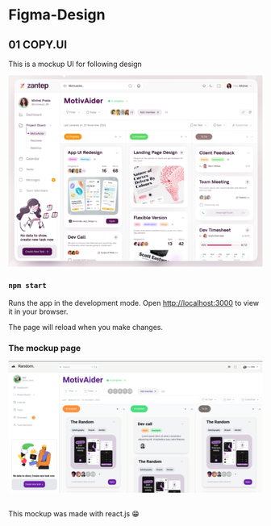 # Figma-Design

## 01 COPY.UI

This is a mockup UI for following design 

 ![Copyui](./UI/COPYUI.png)

### `npm start`

Runs the app in the development mode.
Open [http://localhost:3000](http://localhost:3000) to view it in your browser.

The page will reload when you make changes.

### The mockup page 

 ![Copyui](./UI/CopyUI.png)
 
##
This mockup was made with react.js :grin:	
